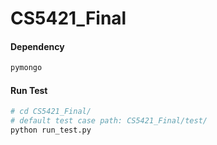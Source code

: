 # CS5421_Final

#### Dependency

```python
pymongo
```

#### Run Test

```sh
# cd CS5421_Final/
# default test case path: CS5421_Final/test/
python run_test.py
```